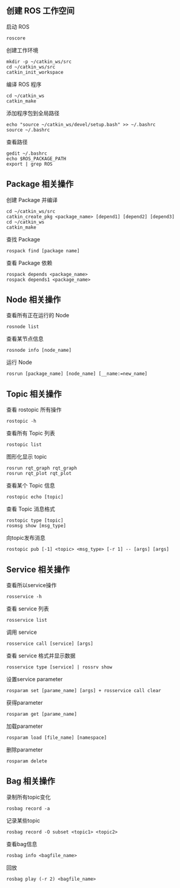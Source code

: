 ## 创建 ROS 工作空间

启动 ROS

```
roscore
```

创建工作环境

```
mkdir -p ~/catkin_ws/src
cd ~/catkin_ws/src
catkin_init_workspace
```

编译 ROS 程序

```
cd ~/catkin_ws
catkin_make
```

添加程序包到全局路径

```
echo "source ~/catkin_ws/devel/setup.bash" >> ~/.bashrc
source ~/.bashrc
```

  查看路径

```
gedit ~/.bashrc
echo $ROS_PACKAGE_PATH
export | grep ROS
```

## Package 相关操作

创建 Package 并编译

```
cd ~/catkin_ws/src
catkin_create_pkg <package_name> [depend1] [depend2] [depend3]
cd ~/catkin_ws
catkin_make
```

查找 Package

```
rospack find [package name]
```

查看 Package 依赖 

```
rospack depends <package_name>
rospack depends1 <package_name>
```

## Node 相关操作

查看所有正在运行的 Node

```
rosnode list
```

查看某节点信息

```
rosnode info [node_name]
```

运行 Node

```
rosrun [package_name] [node_name] [__name:=new_name]
```

## Topic 相关操作

查看 rostopic 所有操作

```
rostopic -h
```

查看所有 Topic 列表

```
rostopic list
```

图形化显示 topic

```
rosrun rqt_graph rqt_graph
rosrun rqt_plot rqt_plot
```

查看某个 Topic 信息

```
rostopic echo [topic]
```

查看 Topic 消息格式

```
rostopic type [topic]
rosmsg show [msg_type]
```

向topic发布消息

```
rostopic pub [-1] <topic> <msg_type> [-r 1] -- [args] [args]
```

## Service 相关操作

查看所以service操作

```
rosservice -h
```

查看 service 列表

```
rosservice list
```

调用 service

```
rosservice call [service] [args]
```

查看 service 格式并显示数据

```
rosservice type [service] | rossrv show
```

设置service parameter

```
rosparam set [parame_name] [args] + rosservice call clear
```

获得parameter

```
rosparam get [parame_name]
```

加载parameter

```
rosparam load [file_name] [namespace]
```

删除parameter

```
rosparam delete
```

## Bag 相关操作

录制所有topic变化

```
rosbag record -a
```

记录某些topic

```
rosbag record -O subset <topic1> <topic2>
```

查看bag信息

```
rosbag info <bagfile_name>
```

回放

```
rosbag play (-r 2) <bagfile_name>
```